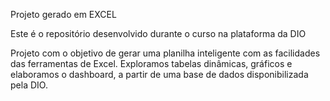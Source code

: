 Projeto gerado em EXCEL

Este é o repositório desenvolvido durante o curso na plataforma da DIO

Projeto com o objetivo de gerar uma planilha inteligente com as facilidades das ferramentas de Excel.
Exploramos tabelas dinâmicas, gráficos e elaboramos o dashboard, a partir de uma base de dados disponibilizada pela DIO.
